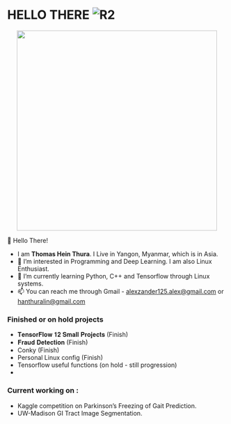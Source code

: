 # HELLO THERE ![R2](https://emojis.slackmojis.com/emojis/images/1450319458/132/r2d2.png)
<p align="center">
 <img width="460" height="460" src="https://i.pinimg.com/originals/9d/a2/71/9da27155e8c22d0726d9ed35252e8316.png"
</p>
 
 
  👋 Hello There!
 - I am **Thomas Hein Thura**. I Live in Yangon, Myanmar, which is in Asia. 
 - 👀 I’m interested in Programming and Deep Learning. I am also Linux Enthusiast.
 - 🌱 I’m currently learning Python, C++ and Tensorflow through Linux systems.  
 - 📫 You can reach me through Gmail - alexzander125.alex@gmail.com or hanthuralin@gmail.com

### Finished or on hold projects
- 𝐓𝐞𝐧𝐬𝐨𝐫𝐅𝐥𝐨𝐰 𝟏𝟐 𝐒𝐦𝐚𝐥𝐥 𝐏𝐫𝐨𝐣𝐞𝐜𝐭𝐬 (Finish)
- 𝐅𝐫𝐚𝐮𝐝 𝐃𝐞𝐭𝐞𝐜𝐭𝐢𝐨𝐧 (Finish)
- Conky (Finish)
- Personal Linux config (Finish)
- Tensorflow useful functions (on hold - still progression)
- 

### Current working on :
- Kaggle competition on Parkinson’s Freezing of Gait Prediction.
- UW-Madison GI Tract Image Segmentation.
<!---
ThomasHeinThura/ThomasHeinThura is a ✨ special ✨ repository because its `README.md` (this file) appears on your GitHub profile.
You can click the Preview link to take a look at your changes.
--->
